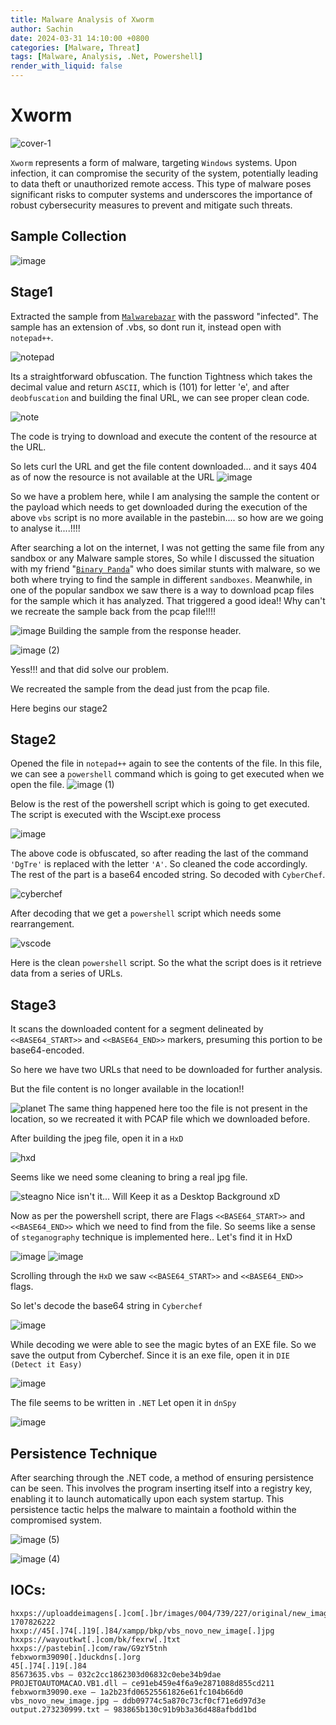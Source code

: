 ```yaml
---
title: Malware Analysis of Xworm
author: Sachin
date: 2024-03-31 14:10:00 +0800
categories: [Malware, Threat]
tags: [Malware, Analysis, .Net, Powershell]
render_with_liquid: false
---
```

# Xworm
![cover-1](https://github.com/sachinoliver/blog/assets/63084488/1a03948b-6266-439e-a7a8-a7fff9d6c65b)

`Xworm` represents a form of malware, targeting `Windows` systems. Upon infection, it can compromise the security of the system, potentially leading to data theft or unauthorized remote access. This type of malware poses significant risks to computer systems and underscores the importance of robust cybersecurity measures to prevent and mitigate such threats.


## Sample Collection
![image](https://github.com/sachinoliver/blog/assets/63084488/68595ca5-857c-4dd8-9069-bd6b03df63c8)

## Stage1
Extracted the sample from [`Malwarebazar`](https://bazaar.abuse.ch/sample/48abb729c4dd3419bbadd04d974a668d216d5513556d455bbd70dd3e2b723573/) with the password "infected".
The sample has an extension of .vbs, so dont run it, instead open with `notepad++`.

![notepad](https://github.com/sachinoliver/blog/assets/63084488/72f1f334-0195-4792-94fb-b3a54c266e6b)

Its a straightforward obfuscation. The function Tightness which takes the decimal value and return `ASCII`, which is (101) for letter 'e', and after `deobfuscation` and building the final URL, we can see proper clean code.

![note](https://github.com/sachinoliver/blog/assets/63084488/673c51f3-2e7d-42f7-814d-fb2ad66c12aa)


The code is trying to download and execute the content of the resource at the URL.

So lets curl the URL and get the file content downloaded... and it says 404 as of now the resource is not available at the URL
![image](https://github.com/sachinoliver/blog/assets/63084488/eaef3524-aa5c-4d0d-8051-32efe3f69e74)

So we have a problem here, while I am analysing the sample the content or the payload which needs to get downloaded during the execution of the above `vbs` script is no more available in the pastebin.... so how are we going to analyse it....!!!!

After searching a lot on the internet, I was not getting the same file from any sandbox or any Malware sample stores, So while I discussed the situation with my friend "[`Binary Panda`](https://binarypanda.me/)" who does similar stunts with malware, so we both where trying to find the sample in different `sandboxes`. Meanwhile, in one of the popular sandbox we saw there is a way to download pcap files for the sample which it has analyzed. That triggered a good idea!! Why can't we recreate the sample back from the pcap file!!!!

![image](https://github.com/sachinoliver/blog/assets/63084488/614384e7-3039-44f9-9d6d-5d9b9d08ec72)
Building the sample from the response header.

![image (2)](https://github.com/sachinoliver/blog/assets/63084488/df7787f8-4001-4246-bc22-1992a08b4060)

Yess!!! and that did solve our problem.

We recreated the sample from the dead just from the pcap file.  

Here begins our stage2 

## Stage2
Opened the file in `notepad++` again to see the contents of the file.
In this file, we can see a `powershell` command which is going to get executed when we open the file. 
![image (1)](https://github.com/sachinoliver/blog/assets/63084488/db485d6e-2e2a-40d3-902f-0740f05bdb90)

Below is the rest of the powershell script which is going to get executed. The script is executed with the Wscipt.exe process

![image](https://github.com/sachinoliver/blog/assets/63084488/a7c691a7-f6f1-4698-8899-8420ad36af96)


The above code is obfuscated, so after reading the last of the command `'DgTre'` is replaced with the letter `'A'`. So cleaned the code accordingly. The rest of the part is a base64 encoded string.
So decoded with `CyberChef`.

![cyberchef](https://github.com/sachinoliver/blog/assets/63084488/9b82b857-c80c-4cf4-b044-ed012c417cf7)


After decoding that we get a `powershell` script which needs some rearrangement.

![vscode](https://github.com/sachinoliver/blog/assets/63084488/f59fb93b-467c-4755-827e-fa6781a5b761)

Here is the clean `powershell` script.
So the what the script does is it retrieve data from a series of URLs. 

## Stage3

It scans the downloaded content for a segment delineated by `<<BASE64_START>>` and `<<BASE64_END>>` markers, presuming this portion to be base64-encoded. 

So here we have two URLs that need to be downloaded for further analysis.

But the file content is no longer available in the location!!
 
![planet](https://github.com/sachinoliver/blog/assets/63084488/3d893871-23ad-4ffd-91e7-cb3db6e0a86b)
The same thing happened here too the file is not present in the location, so we recreated it with PCAP file which we downloaded before.

After building the jpeg file, open it in a `HxD`

![hxd](https://github.com/sachinoliver/blog/assets/63084488/4e97ec10-2ce1-4d6c-83c1-1a12f830fce2) 



Seems like we need some cleaning to bring a real jpg file.

![steagno](https://github.com/sachinoliver/blog/assets/63084488/b6f6658c-c8fc-42aa-9792-67235a7da10c)
Nice isn't it...
Will Keep it as a Desktop Background xD


Now as per the powershell script, there are Flags `<<BASE64_START>>` and `<<BASE64_END>>` which we need to find from the file.
So seems like a sense of `steganography` technique is implemented here..
Let's find it in HxD 


![image](https://github.com/sachinoliver/blog/assets/63084488/941fe0e4-fbbb-4e29-b650-a056b1138efb)
![image](https://github.com/sachinoliver/blog/assets/63084488/80528826-d3dc-4d05-9d92-678d94b432bd)

Scrolling through the `HxD` we saw `<<BASE64_START>>` and `<<BASE64_END>>` flags.

So let's decode the base64 string in `Cyberchef`

![image](https://github.com/sachinoliver/blog/assets/63084488/4c581c2b-18bf-43cf-8e24-98abbda62d87)

While decoding we were able to see the magic bytes of an EXE file. So we save the output from Cyberchef.
Since it is an exe file, open it in `DIE (Detect it Easy)`

![image](https://github.com/sachinoliver/blog/assets/63084488/46b39a38-dbd1-4aba-a6bc-22aabfd5a477)

The file seems to be written in `.NET`
Let open it in `dnSpy`

![image](https://github.com/sachinoliver/blog/assets/63084488/08b1d7ae-23d5-499b-b1b4-dc5c2450314a)

## Persistence Technique
After searching through the .NET code, a method of ensuring persistence can be seen. This involves the program inserting itself into a registry key, enabling it to launch automatically upon each system startup. This persistence tactic helps the malware to maintain a foothold within the compromised system.

![image (5)](https://github.com/sachinoliver/blog/assets/63084488/fc45cf3b-b29f-4740-be87-84959f89599b)



![image (4)](https://github.com/sachinoliver/blog/assets/63084488/7633a68c-2ce0-422f-a965-9fada1ee13c7)



## IOCs:
```
hxxps://uploaddeimagens[.]com[.]br/images/004/739/227/original/new_image.jpg?1707826222
hxxp://45[.]74[.]19[.]84/xampp/bkp/vbs_novo_new_image[.]jpg
hxxps://wayoutkwt[.]com/bk/fexrw[.]txt
hxxps://pastebin[.]com/raw/G9zY5tnh
febxworm39090[.]duckdns[.]org
45[.]74[.]19[.]84
85673635.vbs — 032c2cc1862303d06832c0ebe34b9dae
PROJETOAUTOMACAO.VB1.dll — ce91eb459e4f6a9e2871088d855cd211
febxworm39090.exe — 1a2b23fd06525561826e61fc104b66d0
vbs_novo_new_image.jpg — ddb09774c5a870c73cf0cf71e6d97d3e
output.273230999.txt — 983865b130c91b9b3a36d488afbdd1bd
```





